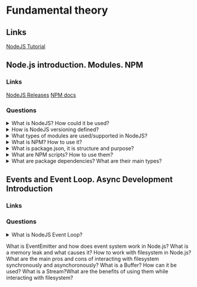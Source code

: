 # Fundamental theory

## Links
[NodeJS Tutorial](https://www.tutorialsteacher.com/nodejs/nodejs-tutorials)

## Node.js introduction. Modules. NPM

### Links
[NodeJS Releases](https://nodejs.org/en/about/releases/)
[NPM docs](https://docs.npmjs.com/about-npm)

### Questions

<details>
  <summary>What is NodeJS? How could it be used?</summary>

  NodeJS is a programming platform for running JavaScript and turning the language into a common language. Also, NodeJS adds opportunities to communicate with output/input through NodeJS API and use external modules. The base using sphere is the development of web-servers. Moreover, NodeJS allows creating desktop applications(for example, it is possible to use Electron). NodeJS uses an event-driven model and async or reactive programming with not blocked output/input.
  For using could be downloaded one of the NodeJS versions from the official website. Besides, it is possible to turn between versions with the nvm application.

</details>

<details>
  <summary>How is NodeJS versioning defined?</summary>

  There are two groups of NodeJS versions. First odd-numbered releases (9, 11, etc.), and second even-numbered or LTS releases (10, 12, etc.). LTS releases have long term support which typically guarantees that NodeJS developers will fix critical problems(bugs). As a result, the production application should use only LTS versions. There are follow life cycle periods:
  Not supported - version is not supported anymore;
  Current - version is in active development;
  Active - version is recommended to use;
  Maintenance - version is supported.

</details>

<details>
  <summary>What types of modules are used/supported in NodeJS?</summary>
  
  NodeJS includes three types of modules:
  1. Core Modules
  2. Local Modules
  3. Third-Party Modules
  The core modules include the bare minimum functionalities of NodeJS. Core modules are compiled into their binary distribution and automatically load when NodeJS starts the process. However, it is required to import the core module first to use it in your application.
  Local modules are modules created locally in your Node.js application. These modules include different functionalities of your application in separate files and folders. You can also package it and distribute it via NPM. For example, if it is needed to connect to MongoDB and fetch data, it will be possible to create a reusable module.
  Third-Party Modules are modules that are possible to import from NPM.

</details>

<details>
  <summary>What is NPM? How to use it?</summary>

  Node Package Manager (NPM) is a command-line tool that installs, updates or uninstalls Node.js packages in your application. It is also an online repository for open-source Node.js packages. The node community around the world creates modules and publishes them as packages in this repository. Npm allows installing, uninstalling and updating packages.

</details>

<details>
  <summary>What is package.json, it is structure and purpose?</summary>

  Package.json file contains information about an application: name, version, dependencies, and etc. Each directory in the file is interpreted as a NodeJS package.

</details>

<details>
  <summary>What are NPM scripts? How to use them?</summary>
  
  The scripts property of a package.json file contains scripts that can be run by ```npm run <stage>```. Also, It is possible to use pre and post commands as prepare, prepublish, prepublishOnly and .etc.

</details>

<details>
  <summary>What are package dependencies? What are their main types?</summary>
  
  Dependencies are a list of external modules that a project uses.
  NodeJS contains two dependency types:
  1. Dependencies should have dependencies that the production mode will use.
  2. devDependencies should have dependencies that will be used in development. For example, linter, bable and etc.

</details>

## Events and Event Loop. Async Development Introduction

### Links

### Questions

<details>
  <summary>What is NodeJS Event Loop?</summary>

  The event loop is the module that allows Node.js to perform non-blocking I/O operations - although JavaScript is single-threaded - by offloading operations to the system kernel whenever possible.
  Since most modern kernels are multi-threaded, they can handle multiple operations executing in the background.
  There are follow queues: timers, pending callbacks, idle, prepare, poll, check, close callbacks.

</details>

What is EventEmitter and how does event system work in Node.js?
What is a memory leak and what causes it?
How to work with filesystem in Node.js?
What are the main pros and cons of interacting with filesystem synchronously and asynchoronously?
What is a Buffer? How can it be used?
What is a Stream?What are the benefits of using them while interacting with filesystem?
